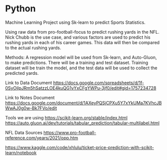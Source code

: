 # Python
Machine Learning Project using Sk-learn to predict Sports Statistics.

Using raw data from pro-football-focus to predict rushing yards in the NFL.
Nick Chubb is the use case, and various factors are used to predict his rushing yards 
in each of his career games. This data will then be compared to the actual rushing yards.

Methods:
A regression model will be used from Sk-learn, and Auto-Gluon, to make predictions. There will
be a training and test dataset. Training dataset will be train the model, and the test data will
be used to collect the predicted yards.

Link to Data Document 
https://docs.google.com/spreadsheets/d/1f-0SyOjlpJRm5hSatzzLOE4kuQG1vYxCFgYWPu-3jf0/edit#gid=1757234728

Link to Notes Document
https://docs.google.com/document/d/1AXeyPQSjCPXu5Y7xYkUMa7KVhcJBWwAJ0g0w-Bk7FVo/edit


Tools we are using
https://scikit-learn.org/stable/index.html
https://auto.gluon.ai/dev/tutorials/tabular_prediction/tabular-multilabel.html

NFL Data Sources
https://www.pro-football-reference.com/years/2021/opp.htm

https://www.kaggle.com/code/xhlulu/ticket-price-prediction-with-scikit-learn/notebook
